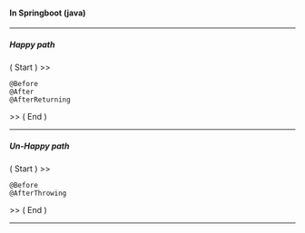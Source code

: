 #### In Springboot (java)
---

##### Happy path
( Start ) >>
```
@Before
@After
@AfterReturning
```
\>> ( End )

---
##### Un-Happy path
( Start ) >>
```
@Before
@AfterThrowing
```
\>> ( End )

---
